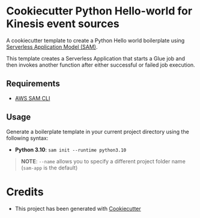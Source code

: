 # Cookiecutter Python Hello-world for Kinesis event sources

A cookiecutter template to create a Python Hello world boilerplate using [Serverless Application Model (SAM)](https://github.com/awslabs/serverless-application-model).

This template creates a Serverless Application that starts a Glue job and then invokes another function after either successful or failed job execution.


## Requirements

* [AWS SAM CLI](https://github.com/awslabs/aws-sam-cli)


## Usage

Generate a boilerplate template in your current project directory using the following syntax:

* **Python 3.10**: `sam init --runtime python3.10`

> **NOTE**: ``--name`` allows you to specify a different project folder name (`sam-app` is the default)


# Credits

* This project has been generated with [Cookiecutter](https://github.com/audreyr/cookiecutter)
